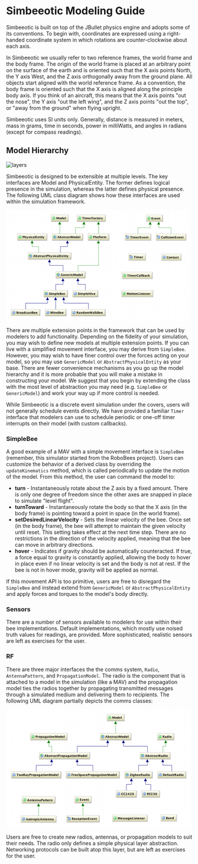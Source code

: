 # Simbeeotic Modeling Guide

Simbeeotic is built on top of the JBullet physics engine and adopts some of its conventions. To begin with, coordinates are expressed using a right-handed coordinate system in which rotations are counter-clockwise about each axis.

In Simbeeotic we usually refer to two reference frames, the world frame and the body frame. The origin of the world frame is placed at an arbitrary point on the surface of the earth and is oriented such that the X axis points North, the Y axis West, and the Z axis orthogonally away from the ground plane. All objects start aligned with the world reference frame. As a convention, the body frame is oriented such that the X axis is aligned along the principle body axis. If you think of an aircraft, this means that the X axis points "out the nose", the Y axis "out the left wing", and the Z axis points "out the top", or "away from the ground" when flying upright.

Simbeeotic uses SI units only. Generally, distance is measured in meters, mass in grams, time in seconds, power in milliWatts, and angles in radians (except for compass readings).

## Model Hierarchy

![layers](https://github.com/RoboBees/simbeeotic/raw/master/site/img/modules.png)

Simbeeotic is designed to be extensible at multiple levels. The key interfaces are Model and PhysicalEntity. The former defines logical presence in the simulation, whereas the latter defines physical presence. The following UML class diagram shows how these interfaces are used within the simulation framework.

![model uml](img/uml_physical.png)

There are multiple extension points in the framework that can be used by modelers to add functionality. Depending on the fidelity of your simulation, you may wish to define new models at multiple extension points. If you can live with a simplified movement interface, you may derive from `SimpleBee`. However, you may wish to have finer control over the forces acting on your model, so you may use `GenericModel` or `AbstractPhysicalEntity` as your base. There are fewer convenience mechanisms as you go up the model hierarchy and it is more probable that you will make a mistake in constructing your model. We suggest that you begin by extending the class with the most level of abstraction you may need (e.g. `SimpleBee` or `GenericModel`) and work your way up if more control is needed.

While Simbeeotic is a discrete event simulation under the covers, users will not generally schedule events directly. We have provided a familiar `Timer` interface that modelers can use to schedule periodic or one-off timer interrupts on their model (with custom callbacks). 

### SimpleBee
A good example of a MAV with a simple movement interface is `SimpleBee` (remember, this simulator started from the RoboBees project). Users can customize the behavior of a derived class by overriding the `updateKinematics` method, which is called periodically to update the motion of the model. From this method, the user can command the model to:

* **turn** - Instantaneously rotate about the Z axis by a fixed amount. There is only one degree of freedom since the other axes are snapped in place to simulate "level flight".
* **turnToward** - Instantaneously rotate the body so that the X axis (in the body frame) is pointing toward a point in space (in the world frame).
* **setDesiredLinearVelocity** - Sets the linear velocity of the bee. Once set (in the body frame), the bee will attempt to maintain the given velocity until reset. This setting takes effect at the next time step. There are no restrictions in the direction of the velocity applied, meaning that the bee can move in arbitrary directions.
* **hover** - Indicates if gravity should be automatically counteracted. If true, a force equal to gravity is constantly applied, allowing the body to hover in place even if no linear velocity is set and the body is not at rest. If the bee is not in hover mode, gravity will be applied as normal.

If this movement API is too primitive, users are free to disregard the `SimpleBee` and instead extend from `GenericModel` or `AbstractPhysicalEntity` and apply forces and torques to the model's body directly. 

### Sensors
There are a number of sensors available to modelers for use within their bee implementations. Default implementations, which mostly use noised truth values for readings, are provided. More sophisticated, realistic sensors are left as exercises for the user.

### RF
There are three major interfaces the the comms system, `Radio`, `AntennaPattern`, and `PropagationModel`. The radio is the component that is attached to a model in the simulation (like a MAV) and the propagation model ties the radios together by propagating transmitted messages through a simulated medium and delivering them to recipients. The following UML diagram partially depicts the comms classes:

![comms uml](img/uml_comms.png)

Users are free to create new radios, antennas, or propagation models to suit their needs. The radio only defines a simple physical layer abstraction. Networking protocols can be built atop this layer, but are left as exercises for the user.
